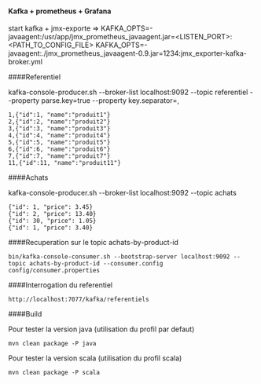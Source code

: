 #### Kafka + prometheus + Grafana

start kafka + jmx-exporte => 
KAFKA_OPTS=-javaagent:/usr/app/jmx_prometheus_javaagent.jar=<LISTEN_PORT>:<PATH_TO_CONFIG_FILE>
KAFKA_OPTS=-javaagent:./jmx_prometheus_javaagent-0.9.jar=1234:jmx_exporter-kafka-broker.yml


####Referentiel

kafka-console-producer.sh --broker-list localhost:9092 --topic referentiel --property parse.key=true --property key.separator=,

```
1,{"id":1, "name":"produit1"}
2,{"id":2, "name":"produit2"}
3,{"id":3, "name":"produit3"}
4,{"id":4, "name":"produit4"}
5,{"id":5, "name":"produit5"}
6,{"id":6, "name":"produit6"}
7,{"id":7, "name":"produit7"}
11,{"id":11, "name":"produit11"}
```

####Achats

kafka-console-producer.sh --broker-list localhost:9092 --topic achats

```
{"id": 1, "price": 3.45}
{"id": 2, "price": 13.40}
{"id": 30, "price": 1.05}
{"id": 1, "price": 3.40}
```

####Recuperation sur le topic achats-by-product-id

```
bin/kafka-console-consumer.sh --bootstrap-server localhost:9092 --topic achats-by-product-id --consumer.config config/consumer.properties
```

####Interrogation du referentiel

```
http://localhost:7077/kafka/referentiels
```

####Build

Pour tester la version java (utilisation du profil par defaut)
```
mvn clean package -P java
```

Pour tester la version scala (utilisation du profil scala)
```
mvn clean package -P scala
```
